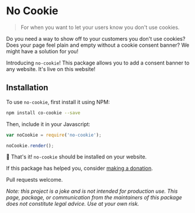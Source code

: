 # No Cookie

> For when you want to let your users know you don't use cookies.

Do you need a way to show off to your customers you don't use cookies? Does your page feel plain and empty without a cookie consent banner? We might have a solution for you!

Introducing `no-cookie`! This package allows you to add a consent banner to any website. It's live on this website!</p>

## Installation

To use `no-cookie`, first install it using NPM:

```bash
npm install co-cookie --save
```

Then, include it in your Javascript:

```js
var noCookie = require('no-cookie');

noCookie.render();
```

🎉 That's it! `no-cookie` should be installed on your website.

If this package has helped you, consider [making a donation](https://www.buymeacoffee.com/rockhopper72).

Pull requests welcome.

*Note: this project is a joke and is not intended for production use. This page, package, or communication from the maintainers of this package does not constitute legal advice. Use at your own risk.*
